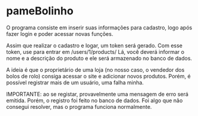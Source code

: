 # pameBolinho

O programa consiste em inserir suas informações para cadastro, logo após fazer login e poder acessar novas funções.

Assim que realizar o cadastro e logar, um token será gerado. Com esse token, use para entrar em 
/users/1/products/
Lá, você deverá informar o nome e a descrição do produto e ele será armazenado no banco de dados.

A ideia é que o proprietário de uma loja (no nosso caso, o vendedor dos bolos de rolo) consiga acessar o site e adicionar novos
produtos. Porém, é possível registrar mais de um usuário, uma falha minha.

IMPORTANTE: ao se registar, provavelmente uma mensagem de erro será emitida. Porém, o registro foi feito no banco de dados. Foi
algo que não consegui resolver, mas o programa funciona normalmente.
